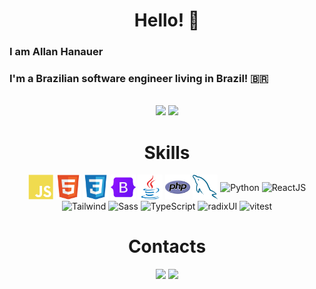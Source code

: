 <div align="center" > <h1>Hello! 👋 </h1></div>  

### I am **Allan Hanauer**  

### I'm a Brazilian software engineer living in Brazil! 🇧🇷
<br>
<div align="center">
  <img height="180em" src="https://github-readme-stats.vercel.app/api?username=allan-hanauer&show_icons=true&theme=highcontrast&include_all_commits=true&count_private=true"/>
  <img height="180em" src="https://github-readme-stats.vercel.app/api/top-langs/?username=allan-hanauer&layout=compact&langs_count=7&theme=highcontrast"/>
</div>
  
<div align="center">
  <h1> Skills</h1>
  <img align="center" alt="Js" height="40" width="40" src="https://raw.githubusercontent.com/devicons/devicon/master/icons/javascript/javascript-plain.svg">
  <img align="center" alt="HTML" height="40" width="40" src="https://raw.githubusercontent.com/devicons/devicon/master/icons/html5/html5-original.svg">
  <img align="center" alt="CSS" height="40" width="40" src="https://raw.githubusercontent.com/devicons/devicon/master/icons/css3/css3-original.svg">
  <img align="center" alt="Bootstrap" height="40" width="40" src="https://raw.githubusercontent.com/devicons/devicon/master/icons/bootstrap/bootstrap-original.svg">
  <img align="center" alt="Java" height="40" width="40" src="https://raw.githubusercontent.com/devicons/devicon/master/icons/java/java-original.svg">
  <img align="center" alt="PHP" height="40" width="40" src="https://raw.githubusercontent.com/devicons/devicon/master/icons/php/php-original.svg">
  <img align="center" alt="-MySQL" height="40" width="40" src="https://raw.githubusercontent.com/devicons/devicon/master/icons/mysql/mysql-original.svg">
  <img align="center" alt="Python" height="40" width="40" src="https://cdn.jsdelivr.net/gh/devicons/devicon/icons/python/python-original-wordmark.svg" />
  <img align="center" alt="ReactJS" height="40" width="40" src="https://cdn.jsdelivr.net/gh/devicons/devicon/icons/react/react-original.svg" />
  <img align="center" alt="Tailwind" height="40" width="40" src="https://cdn.jsdelivr.net/gh/devicons/devicon/icons/tailwindcss/tailwindcss-plain.svg" />
  <img align="center" alt="Sass" height="40" width="40" src="https://cdn.jsdelivr.net/gh/devicons/devicon/icons/sass/sass-original.svg" />
  <img align="center" alt="TypeScript" height="40" width="40" src="https://cdn.jsdelivr.net/gh/devicons/devicon/icons/typescript/typescript-original.svg" />
  <img align="center" alt="radixUI" height="40" width="40" src="https://avatars.githubusercontent.com/u/75042455?v=4" />
  <img align="center" alt="vitest" height="40" width="40" src="https://user-images.githubusercontent.com/11247099/145112184-a9ff6727-661c-439d-9ada-963124a281f7.png" />
</div>
  
## 
<div align="center">
  <h1>Contacts</h1>
  <a href="mailto:allan.hanauer.dev@gmail.com"><img src="https://img.shields.io/badge/-Gmail-%23333?style=for-the-badge&logo=gmail&logoColor=white" target="_blank"></a>
  <a href="www.linkedin.com/in/allan-victor-serra-hanauer-064897238" target="_blank"><img src="https://img.shields.io/badge/-LinkedIn-%230077B5?style=for-the-badge&logo=linkedin&logoColor=white" target="_blank"></a> 
</div>
